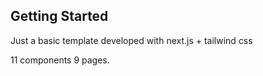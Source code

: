 

## Getting Started

Just a basic template developed with next.js + tailwind css 

11 components 9 pages.
